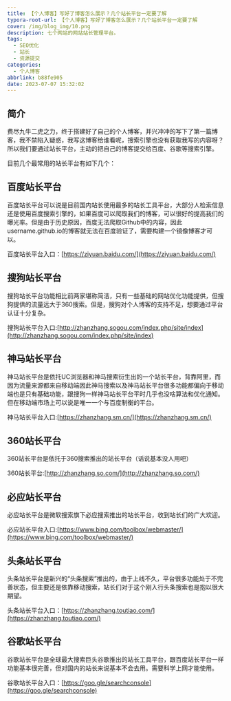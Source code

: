 ```yaml
---
title: 【个人博客】写好了博客怎么展示？几个站长平台一定要了解
typora-root-url: 【个人博客】写好了博客怎么展示？几个站长平台一定要了解
cover: /img/blog_img/10.png
description: 七个网站的网站站长管理平台。
tags:
  - SEO优化
  - 站长
  - 资源提交
categories:
  - 个人博客
abbrlink: b88fe905
date: 2023-07-07 15:32:02
---
```




## 简介

费尽九牛二虎之力，终于搭建好了自己的个人博客，并兴冲冲的写下了第一篇博客，我不禁陷入疑惑，我写这博客给谁看呢，搜索引擎也没有获取我写的内容呀？所以我们要通过站长平台，主动的把自己的博客提交给百度、谷歌等搜索引擎。

目前几个最常用的站长平台有如下几个：



## 百度站长平台

百度站长平台可以说是目前国内站长使用最多的站长工具平台，大部分人检索信息还是使用百度搜索引擎的，如果百度可以爬取我们的博客，可以很好的提高我们的曝光率。但是由于历史原因，百度无法爬取Github中的内容，因此username.github.io的博客就无法在百度验证了，需要构建一个镜像博客才可以。



百度站长平台入口：[https://ziyuan.baidu.com/](https://ziyuan.baidu.com/)



## 搜狗站长平台

搜狗站长平台功能相比前两家堪称简洁，只有一些基础的网站优化功能提供，但搜狗提供的流量远大于360搜索。但是，搜狗对个人博客的支持不足，想要通过平台认证十分复杂。



搜狗站长平台入口:[http://zhanzhang.sogou.com/index.php/site/index](http://zhanzhang.sogou.com/index.php/site/index)



## 神马站长平台

神马站长平台是依托UC浏览器和神马搜索衍生出的一个站长平台，背靠阿里，而因为流量来源都来自移动端因此神马搜索以及神马站长平台很多功能都偏向于移动端也是只有基础功能，跟搜狗一样神马站长平台平时几乎也没啥算法和优化通知。但在移动端市场上可以说是唯一一个与百度制衡的平台。



神马站长平台入口:[https://zhanzhang.sm.cn/](https://zhanzhang.sm.cn/)



## 360站长平台

360站长平台是依托于360搜索推出的站长平台（话说基本没人用吧）



360站长平台:[http://zhanzhang.so.com/](http://zhanzhang.so.com/)



## 必应站长平台

必应站长平台是微软搜索旗下必应搜索推出的站长平台，收到站长们的广大欢迎。



必应站长平台入口:[https://www.bing.com/toolbox/webmaster/](https://www.bing.com/toolbox/webmaster/)



## 头条站长平台

头条站长平台是新兴的“头条搜索”推出的，由于上线不久，平台很多功能处于不完善状态，但主要还是依靠移动搜索，站长们对于这个刚入行头条搜索也是抱以很大期望。



头条站长平台入口：[https://zhanzhang.toutiao.com/](https://zhanzhang.toutiao.com/)



## 谷歌站长平台

谷歌站长平台是全球最大搜索巨头谷歌推出的站长工具平台，跟百度站长平台一样功能基本很完善，但对国内的站长来说基本不会去用。需要科学上网才能使用。



谷歌站长平台入口：[https://goo.gle/searchconsole](https://goo.gle/searchconsole)
